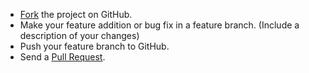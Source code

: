* [Fork](https://help.github.com/articles/fork-a-repo) the project on GitHub.
* Make your feature addition or bug fix in a feature branch. (Include a description of your changes)
* Push your feature branch to GitHub.
* Send a [Pull Request](https://help.github.com/articles/using-pull-requests).